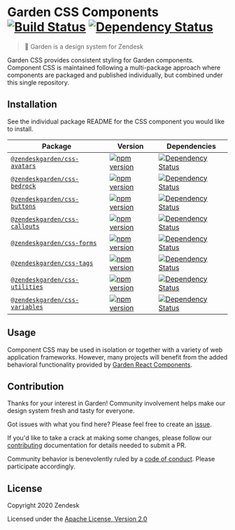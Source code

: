 # Garden CSS Components [![Build Status][build status badge]][build status link] [![Dependency Status][dependency status badge]][dependency status link]

[build status badge]: https://flat.badgen.net/circleci/github/zendeskgarden/css-components/main?label=build
[build status link]: https://circleci.com/gh/zendeskgarden/css-components/tree/main
[dependency status badge]: https://flat.badgen.net/david/dev/zendeskgarden/css-components?label=dependencies
[dependency status link]: https://david-dm.org/zendeskgarden/css-components?type=dev

> :seedling: Garden is a design system for Zendesk

Garden CSS provides consistent styling for Garden components. Component
CSS is maintained following a multi-package approach where components
are packaged and published individually, but combined under this single
repository.

## Installation

See the individual package README for the CSS component you would like
to install.

| Package                                              | Version                                                     | Dependencies                                                                   |
| ---------------------------------------------------- | ----------------------------------------------------------- | ------------------------------------------------------------------------------ |
| [`@zendeskgarden/css-avatars`](packages/avatars)     | [![npm version][avatars npm version]][avatars npm link]     | [![Dependency Status][avatars dependency status]][avatars dependency link]     |
| [`@zendeskgarden/css-bedrock`](packages/bedrock)     | [![npm version][bedrock npm version]][bedrock npm link]     | [![Dependency Status][bedrock dependency status]][bedrock dependency link]     |
| [`@zendeskgarden/css-buttons`](packages/buttons)     | [![npm version][buttons npm version]][buttons npm link]     | [![Dependency Status][buttons dependency status]][buttons dependency link]     |
| [`@zendeskgarden/css-callouts`](packages/callouts)   | [![npm version][callouts npm version]][callouts npm link]   | [![Dependency Status][callouts dependency status]][callouts dependency link]   |
| [`@zendeskgarden/css-forms`](packages/forms)         | [![npm version][forms npm version]][forms npm link]         | [![Dependency Status][forms dependency status]][forms dependency link]         |
| [`@zendeskgarden/css-tags`](packages/tags)           | [![npm version][tags npm version]][tags npm link]           | [![Dependency Status][tags dependency status]][tags dependency link]           |
| [`@zendeskgarden/css-utilities`](packages/utilities) | [![npm version][utilities npm version]][utilities npm link] | [![Dependency Status][utilities dependency status]][utilities dependency link] |
| [`@zendeskgarden/css-variables`](packages/variables) | [![npm version][variables npm version]][variables npm link] | [![Dependency Status][variables dependency status]][variables dependency link] |

[avatars npm version]: https://flat.badgen.net/npm/v/@zendeskgarden/css-avatars
[avatars npm link]: https://www.npmjs.com/package/@zendeskgarden/css-avatars
[avatars dependency status]: https://flat.badgen.net/david/dep/zendeskgarden/css-components/packages/avatars
[avatars dependency link]: https://david-dm.org/zendeskgarden/css-components?path=packages/avatars
[bedrock npm version]: https://flat.badgen.net/npm/v/@zendeskgarden/css-bedrock
[bedrock npm link]: https://www.npmjs.com/package/@zendeskgarden/css-bedrock
[bedrock dependency status]: https://flat.badgen.net/david/dep/zendeskgarden/css-components/packages/bedrock
[bedrock dependency link]: https://david-dm.org/zendeskgarden/css-components?path=packages/bedrock
[buttons npm version]: https://flat.badgen.net/npm/v/@zendeskgarden/css-buttons
[buttons npm link]: https://www.npmjs.com/package/@zendeskgarden/css-buttons
[buttons dependency status]: https://flat.badgen.net/david/dep/zendeskgarden/css-components/packages/buttons
[buttons dependency link]: https://david-dm.org/zendeskgarden/css-components?path=packages/buttons
[callouts npm version]: https://flat.badgen.net/npm/v/@zendeskgarden/css-callouts
[callouts npm link]: https://www.npmjs.com/package/@zendeskgarden/css-callouts
[callouts dependency status]: https://flat.badgen.net/david/dep/zendeskgarden/css-components/packages/callouts
[callouts dependency link]: https://david-dm.org/zendeskgarden/css-components?path=packages/callouts
[forms npm version]: https://flat.badgen.net/npm/v/@zendeskgarden/css-forms
[forms npm link]: https://www.npmjs.com/package/@zendeskgarden/css-forms
[forms dependency status]: https://flat.badgen.net/david/dep/zendeskgarden/css-components/packages/forms
[forms dependency link]: https://david-dm.org/zendeskgarden/css-components?path=packages/forms
[tags npm version]: https://flat.badgen.net/npm/v/@zendeskgarden/css-tags
[tags npm link]: https://www.npmjs.com/package/@zendeskgarden/css-tags
[tags dependency status]: https://flat.badgen.net/david/dep/zendeskgarden/css-components/packages/tags
[tags dependency link]: https://david-dm.org/zendeskgarden/css-components?path=packages/tags
[utilities npm version]: https://flat.badgen.net/npm/v/@zendeskgarden/css-utilities
[utilities npm link]: https://www.npmjs.com/package/@zendeskgarden/css-utilities
[utilities dependency status]: https://flat.badgen.net/david/dep/zendeskgarden/css-components/packages/utilities
[utilities dependency link]: https://david-dm.org/zendeskgarden/css-components?path=packages/utilities
[variables npm version]: https://flat.badgen.net/npm/v/@zendeskgarden/css-variables
[variables npm link]: https://www.npmjs.com/package/@zendeskgarden/css-variables
[variables dependency status]: https://flat.badgen.net/david/dep/zendeskgarden/css-components/packages/variables?label=dependencies
[variables dependency link]: https://david-dm.org/zendeskgarden/css-components?path=packages/variables

## Usage

Component CSS may be used in isolation or together with a variety of web
application frameworks. However, many projects will benefit from the
added behavioral functionality provided by [Garden React
Components](https://github.com/zendeskgarden/react-components).

## Contribution

Thanks for your interest in Garden! Community involvement helps make our
design system fresh and tasty for everyone.

Got issues with what you find here? Please feel free to create an
[issue](https://github.com/zendeskgarden/css-components/issues/new).

If you'd like to take a crack at making some changes, please follow our
[contributing](.github/CONTRIBUTING.md) documentation for details
needed to submit a PR.

Community behavior is benevolently ruled by a [code of
conduct](.github/CODE_OF_CONDUCT.md). Please participate accordingly.

## License

Copyright 2020 Zendesk

Licensed under the [Apache License, Version 2.0](LICENSE.md)
